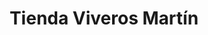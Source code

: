---
title: "Tienda Viveros Martín"
url: /san-enrique-de-guadiaro/tienda-viveros-martin/
shop: centro de jardinería
---